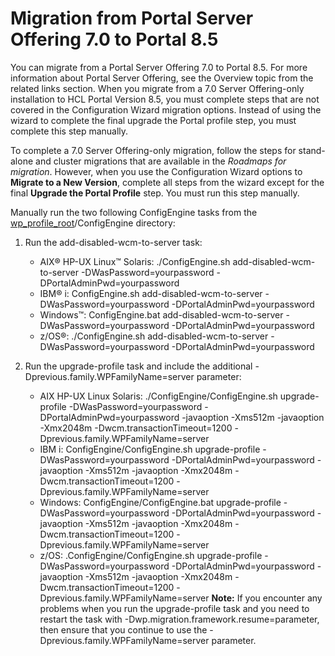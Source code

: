 # Migration from Portal Server Offering 7.0 to Portal 8.5

You can migrate from a Portal Server Offering 7.0 to Portal 8.5. For more information about Portal Server Offering, see the Overview topic from the related links section. When you migrate from a 7.0 Server Offering-only installation to HCL Portal Version 8.5, you must complete steps that are not covered in the Configuration Wizard migration options. Instead of using the wizard to complete the final upgrade the Portal profile step, you must complete this step manually.

To complete a 7.0 Server Offering-only migration, follow the steps for stand-alone and cluster migrations that are available in the *Roadmaps for migration*. However, when you use the Configuration Wizard options to **Migrate to a New Version**, complete all steps from the wizard except for the final **Upgrade the Portal Profile** step. You must run this step manually.

Manually run the two following ConfigEngine tasks from the [wp\_profile\_root](../reference/wpsdirstr.md#wp_profile_root)/ConfigEngine directory:

1.  Run the add-disabled-wcm-to-server task:
    -   AIX® HP-UX Linux™ Solaris: ./ConfigEngine.sh add-disabled-wcm-to-server -DWasPassword=yourpassword -DPortalAdminPwd=yourpassword
    -   IBM® i: ConfigEngine.sh add-disabled-wcm-to-server -DWasPassword=yourpassword -DPortalAdminPwd=yourpassword
    -   Windows™: ConfigEngine.bat add-disabled-wcm-to-server -DWasPassword=yourpassword -DPortalAdminPwd=yourpassword
    -   z/OS®: ./ConfigEngine.sh add-disabled-wcm-to-server -DWasPassword=yourpassword -DPortalAdminPwd=yourpassword
2.  Run the upgrade-profile task and include the additional -Dprevious.family.WPFamilyName=server parameter:

    -   AIX HP-UX Linux Solaris: ./ConfigEngine/ConfigEngine.sh upgrade-profile -DWasPassword=yourpassword -DPortalAdminPwd=yourpassword -javaoption -Xms512m -javaoption -Xmx2048m -Dwcm.transactionTimeout=1200 -Dprevious.family.WPFamilyName=server
    -   IBM i: ConfigEngine/ConfigEngine.sh upgrade-profile -DWasPassword=yourpassword -DPortalAdminPwd=yourpassword -javaoption -Xms512m -javaoption -Xmx2048m -Dwcm.transactionTimeout=1200 -Dprevious.family.WPFamilyName=server
    -   Windows: ConfigEngine/ConfigEngine.bat upgrade-profile -DWasPassword=yourpassword -DPortalAdminPwd=yourpassword -javaoption -Xms512m -javaoption -Xmx2048m -Dwcm.transactionTimeout=1200 -Dprevious.family.WPFamilyName=server
    -   z/OS: .ConfigEngine/ConfigEngine.sh upgrade-profile -DWasPassword=yourpassword -DPortalAdminPwd=yourpassword -javaoption -Xms512m -javaoption -Xmx2048m -Dwcm.transactionTimeout=1200 -Dprevious.family.WPFamilyName=server
    **Note:** If you encounter any problems when you run the upgrade-profile task and you need to restart the task with -Dwp.migration.framework.resume=parameter, then ensure that you continue to use the -Dprevious.family.WPFamilyName=server parameter.



